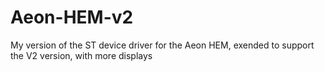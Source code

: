 Aeon-HEM-v2
===========

My version of the ST device driver for the Aeon HEM, exended to support the V2 version, with more displays
